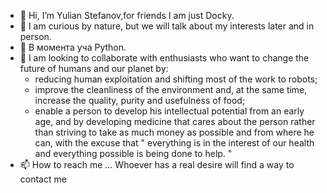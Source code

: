 -  👋   Hi, I’m Yulian Stefanov,for friends I am just Docky.
-  👀   I am curious by nature, but we will talk about my interests later and in person.
-  🌱   В момента уча Python.
-  💞️   I am looking to collaborate with enthusiasts who want to change the future of humans and our planet by: 
      -   reducing human exploitation and shifting most of the work to robots; 
      -   improve the cleanliness of the environment and, at the same time, increase the quality, purity and usefulness of food; 
      -   enable a person to develop his intellectual potential from an early age, and by developing medicine that cares about the person 
       rather than striving to take as much money as possible and from where he can, with the excuse that 
       " everything is in the interest of our health and everything possible is being done to help. "
-  📫  How to reach me ...  Whoever has a real desire will find a way to contact me

<!---
mrDocky/mrDocky is a ✨ special ✨ repository because its `README.md` (this file) appears on your GitHub profile.
You can click the Preview link to take a look at your changes.
--->
